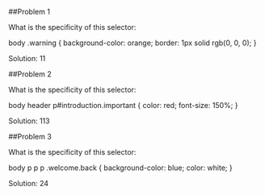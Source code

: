 ##Problem 1

What is the specificity of this selector:

body .warning {
  background-color: orange;
  border: 1px solid rgb(0, 0, 0);
}

Solution: 11


##Problem 2

What is the specificity of this selector:

body header p#introduction.important {
  color: red;
  font-size: 150%;
}

Solution: 113


##Problem 3

What is the specificity of this selector:

body p p p .welcome.back {
  background-color: blue;
  color: white;
}

Solution: 24

